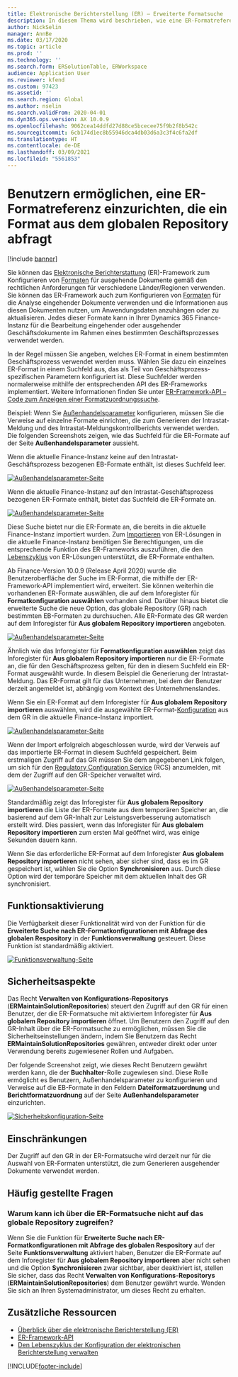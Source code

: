 ```yaml
---
title: Elektronische Berichterstellung (ER) – Erweiterte Formatsuche
description: In diesem Thema wird beschrieben, wie eine ER-Formatreferenz in der ER-Formatsuche eingerichtet werden kann, wenn das erforderliche Format im globalen Repository gespeichert ist.
author: NickSelin
manager: AnnBe
ms.date: 03/17/2020
ms.topic: article
ms.prod: ''
ms.technology: ''
ms.search.form: ERSolutionTable, ERWorkspace
audience: Application User
ms.reviewer: kfend
ms.custom: 97423
ms.assetid: ''
ms.search.region: Global
ms.author: nselin
ms.search.validFrom: 2020-04-01
ms.dyn365.ops.version: AX 10.0.9
ms.openlocfilehash: 9062cea14ddfd27d88ce5bcecee75f9b2f8b542c
ms.sourcegitcommit: 6cb174d1ec8b55946dca4db03d6a3c3f4c6fa2df
ms.translationtype: HT
ms.contentlocale: de-DE
ms.lasthandoff: 03/09/2021
ms.locfileid: "5561853"
---
```

# <a name="allow-users-to-set-up-an-er-format-reference-inquiring-a-format-from-the-global-repository"></a>Benutzern ermöglichen, eine ER-Formatreferenz einzurichten, die ein Format aus dem globalen Repository abfragt

[!include [banner](../includes/banner.md)]

Sie können das [Elektronische Berichterstattung](general-electronic-reporting.md) (ER)-Framework zum Konfigurieren von [Formaten](general-electronic-reporting.md#FormatComponentOutbound) für ausgehende Dokumente gemäß den rechtlichen Anforderungen für verschiedene Länder/Regionen verwenden. Sie können das ER-Framework auch zum Konfigurieren von [Formaten](general-electronic-reporting.md#FormatComponentInbound) für die Analyse eingehender Dokumente verwenden und die Informationen aus diesen Dokumenten nutzen, um Anwendungsdaten anzuhängen oder zu aktualisieren. Jedes dieser Formate kann in Ihrer Dynamics 365 Finance-Instanz für die Bearbeitung eingehender oder ausgehender Geschäftsdokumente im Rahmen eines bestimmten Geschäftsprozesses verwendet werden.

In der Regel müssen Sie angeben, welches ER-Format in einem bestimmten Geschäftsprozess verwendet werden muss. Wählen Sie dazu ein einzelnes ER-Format in einem Suchfeld aus, das als Teil von Geschäftsprozess-spezifischen Parametern konfiguriert ist. Diese Suchfelder werden normalerweise mithilfe der entsprechenden API des ER-Frameworks implementiert. Weitere Informationen finden Sie unter [ER-Framework-API – Code zum Anzeigen einer Formatzuordnungssuche](er-apis-app73.md#code-to-display-a-format-mapping-lookup).

Beispiel: Wenn Sie [Außenhandelsparameter](https://docs.microsoft.com/dynamics365/finance/localizations/emea-intrastat#set-up-foreign-trade-parameters) konfigurieren, müssen Sie die Verweise auf einzelne Formate einrichten, die zum Generieren der Intrastat-Meldung und des Intrastat-Meldungskontrollberichts verwendet werden. Die folgenden Screenshots zeigen, wie das Suchfeld für die ER-Formate auf der Seite **Außenhandelsparameter** aussieht.

Wenn die aktuelle Finance-Instanz keine auf den Intrastat-Geschäftsprozess bezogenen EB-Formate enthält, ist dieses Suchfeld leer.

[![Außenhandelsparameter-Seite](./media/ER-ExtLookup-Lookup1.gif)](./media/ER-ExtLookup-Lookup1.gif)

Wenn die aktuelle Finance-Instanz auf den Intrastat-Geschäftsprozess bezogenen ER-Formate enthält, bietet das Suchfeld die ER-Formate an.

[![Außenhandelsparameter-Seite](./media/ER-ExtLookup-Lookup2.png)](./media/ER-ExtLookup-Lookup2.png)

Diese Suche bietet nur die ER-Formate an, die bereits in die aktuelle Finance-Instanz importiert wurden. Zum [Importieren](./tasks/er-import-configuration-lifecycle-services.md) von ER-Lösungen in die aktuelle Finance-Instanz benötigen Sie Berechtigungen, um die entsprechende Funktion des ER-Frameworks auszuführen, die den [Lebenszyklus](general-electronic-reporting-manage-configuration-lifecycle.md) von ER-Lösungen unterstützt, die ER-Formate enthalten.

Ab Finance-Version 10.0.9 (Release April 2020) wurde die Benutzeroberfläche der Suche im ER-Format, die mithilfe der ER-Framework-API implementiert wird, erweitert. Sie können weiterhin die vorhandenen ER-Formate auswählen, die auf dem Inforegister für **Formatkonfiguration auswählen** vorhanden sind. Darüber hinaus bietet die erweiterte Suche die neue Option, das globale Repository (GR) nach bestimmten EB-Formaten zu durchsuchen. Alle ER-Formate des GR werden auf dem Inforegister für **Aus globalem Repository importieren** angeboten.

[![Außenhandelsparameter-Seite](./media/ER-ExtLookup-Lookup3.png)](./media/ER-ExtLookup-Lookup3.png)

Ähnlich wie das Inforegister für **Formatkonfiguration auswählen** zeigt das Inforegister für **Aus globalem Repository importieren** nur die ER-Formate an, die für den Geschäftsprozess gelten, für den in diesem Suchfeld ein ER-Format ausgewählt wurde. In diesem Beispiel die Generierung der Intrastat-Meldung. Das ER-Format gilt für das Unternehmen, bei dem der Benutzer derzeit angemeldet ist, abhängig vom Kontext des Unternehmenslandes.

Wenn Sie ein ER-Format auf dem Inforegister für **Aus globalem Repository importieren** auswählen, wird die ausgewählte ER-Format-[Konfiguration](general-electronic-reporting.md#Configuration) aus dem GR in die aktuelle Finance-Instanz importiert.

[![Außenhandelsparameter-Seite](./media/ER-ExtLookup-FormatImport.png)](./media/ER-ExtLookup-FormatImport.png)

Wenn der Import erfolgreich abgeschlossen wurde, wird der Verweis auf das importierte ER-Format in diesem Suchfeld gespeichert. Beim erstmaligen Zugriff auf das GR müssen Sie dem angegebenen Link folgen, um sich für den [Regulatory Configuration Service](https://aka.ms/rcs) (RCS) anzumelden, mit dem der Zugriff auf den GR-Speicher verwaltet wird.

[![Außenhandelsparameter-Seite](./media/ER-ExtLookup-RepoSignUp.png)](./media/ER-ExtLookup-RepoSignUp.png)

Standardmäßig zeigt das Inforegister für **Aus globalem Repository importieren** die Liste der ER-Formate aus dem temporären Speicher an, die basierend auf dem GR-Inhalt zur Leistungsverbesserung automatisch erstellt wird. Dies passiert, wenn das Inforegister für **Aus globalem Repository importieren** zum ersten Mal geöffnet wird, was einige Sekunden dauern kann.

Wenn Sie das erforderliche ER-Format auf dem Inforegister **Aus globalem Repository importieren** nicht sehen, aber sicher sind, dass es im GR gespeichert ist, wählen Sie die Option **Synchronisieren** aus. Durch diese Option wird der temporäre Speicher mit dem aktuellen Inhalt des GR synchronisiert.

## <a name="feature-activation"></a>Funktionsaktivierung

Die Verfügbarkeit dieser Funktionalität wird von der Funktion für die **Erweiterte Suche nach ER-Formatkonfigurationen mit Abfrage des globalen Respository** in der **Funktionsverwaltung** gesteuert. Diese Funktion ist standardmäßig aktiviert.

[![Funktionsverwaltung-Seite](./media/ER-ExtLookup-FeatureMngt.png)](./media/ER-ExtLookup-FeatureMngt.png)

## <a name="security-considerations"></a>Sicherheitsaspekte

Das Recht **Verwalten von Konfigurations-Repositorys** (**ERMaintainSolutionRepositories**) steuert den Zugriff auf den GR für einen Benutzer, der die ER-Formatsuche mit aktiviertem Inforegister für **Aus globalem Repository importieren** öffnet. Um Benutzern den Zugriff auf den GR-Inhalt über die ER-Formatsuche zu ermöglichen, müssen Sie die Sicherheitseinstellungen ändern, indem Sie Benutzern das Recht **ERMaintainSolutionRepositories** gewähren, entweder direkt oder unter Verwendung bereits zugewiesener Rollen und Aufgaben.

Der folgende Screenshot zeigt, wie dieses Recht Benutzern gewährt werden kann, die der **Buchhalter**-Rolle zugewiesen sind. Diese Rolle ermöglicht es Benutzern, Außenhandelsparameter zu konfigurieren und Verweise auf die EB-Formate in den Feldern **Dateiformatzuordnung** und **Berichtformatzuordnung** auf der Seite **Außenhandelsparameter** einzurichten.

[![Sicherheitskonfiguration-Seite](./media/ER-ExtLookup-SecuritySetting.png)](./media/ER-ExtLookup-SecuritySetting.png)

## <a name="limitations"></a>Einschränkungen

Der Zugriff auf den GR in der ER-Formatsuche wird derzeit nur für die Auswahl von ER-Formaten unterstützt, die zum Generieren ausgehender Dokumente verwendet werden.

## <a name="frequently-asked-questions"></a>Häufig gestellte Fragen

### <a name="why-cant-i-access-the-global-repository-from-the-er-format-lookup"></a>Warum kann ich über die ER-Formatsuche nicht auf das globale Repository zugreifen?

Wenn Sie die Funktion für **Erweiterte Suche nach ER-Formatkonfigurationen mit Abfrage des globalen Respository** auf der Seite **Funktionsverwaltung** aktiviert haben, Benutzer die ER-Formate auf dem Inforegister für **Aus globalem Repository importieren** aber nicht sehen und die Option **Synchronisieren** zwar sichtbar, aber deaktiviert ist, stellen Sie sicher, dass das Recht **Verwalten von Konfigurations-Repositorys** (**ERMaintainSolutionRepositories**) dem Benutzer gewährt wurde. Wenden Sie sich an Ihren Systemadministrator, um dieses Recht zu erhalten.

## <a name="additional-resources"></a>Zusätzliche Ressourcen

- [Überblick über die elektronische Berichterstellung (ER)](general-electronic-reporting.md)
- [ER-Framework-API](er-apis-app73.md)
- [Den Lebenszyklus der Konfiguration der elektronischen Berichterstellung verwalten](general-electronic-reporting-manage-configuration-lifecycle.md)


[!INCLUDE[footer-include](../../../includes/footer-banner.md)]
